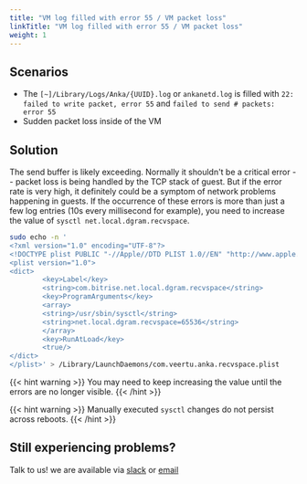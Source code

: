 ```yaml
---
title: "VM log filled with error 55 / VM packet loss"
linkTitle: "VM log filled with error 55 / VM packet loss"
weight: 1
---
```


## Scenarios

- The `[~]/Library/Logs/Anka/{UUID}.log` or `ankanetd.log` is filled with `22: failed to write packet, error 55` and `failed to send # packets: error 55`
- Sudden packet loss inside of the VM

## Solution

The send buffer is likely exceeding. Normally it shouldn't be a critical error -- packet loss is being handled by the TCP stack of guest. But if the error rate is very high, it definitely could be a symptom of network problems happening in guests. If the occurrence of these errors is more than just a few log entries (10s every millisecond for example), you need to increase the value of `sysctl net.local.dgram.recvspace`.

```bash
sudo echo -n '
<?xml version="1.0" encoding="UTF-8"?>
<!DOCTYPE plist PUBLIC "-//Apple//DTD PLIST 1.0//EN" "http://www.apple.com/DTDs/PropertyList-1.0.dtd">
<plist version="1.0">
<dict>
        <key>Label</key>
        <string>com.bitrise.net.local.dgram.recvspace</string>
        <key>ProgramArguments</key>
        <array>
        <string>/usr/sbin/sysctl</string>
        <string>net.local.dgram.recvspace=65536</string>
        </array>
        <key>RunAtLoad</key>
        <true/>
</dict>
</plist>' > /Library/LaunchDaemons/com.veertu.anka.recvspace.plist
```

{{< hint warning >}}
You may need to keep increasing the value until the errors are no longer visible.
{{< /hint >}}

{{< hint warning >}}
Manually executed `sysctl` changes do not persist across reboots.
{{< /hint >}}

## Still experiencing problems?

Talk to us! we are available via [slack](https://slack.veertu.com/) or [email](mailto:support@veertu.com)
